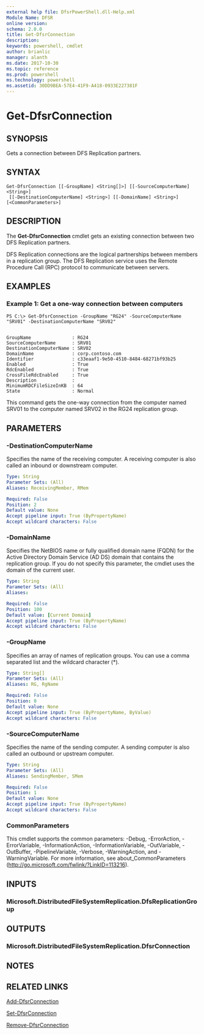 ```yaml
---
external help file: DfsrPowerShell.dll-Help.xml
Module Name: DFSR
online version: 
schema: 2.0.0
title: Get-DfsrConnection
description: 
keywords: powershell, cmdlet
author: brianlic
manager: alanth
ms.date: 2017-10-30
ms.topic: reference
ms.prod: powershell
ms.technology: powershell
ms.assetid: 30DD9BEA-57E4-41F9-A418-0933E227381F
---
```


# Get-DfsrConnection

## SYNOPSIS
Gets a connection between DFS Replication partners.

## SYNTAX

```
Get-DfsrConnection [[-GroupName] <String[]>] [[-SourceComputerName] <String>]
 [[-DestinationComputerName] <String>] [[-DomainName] <String>] [<CommonParameters>]
```

## DESCRIPTION
The **Get-DfsrConnection** cmdlet gets an existing connection between two DFS Replication partners.

DFS Replication connections are the logical partnerships between members in a replication group.
The DFS Replication service uses the Remote Procedure Call (RPC) protocol to communicate between servers.

## EXAMPLES

### Example 1: Get a one-way connection between computers
```
PS C:\> Get-DfsrConnection -GroupName "RG24" -SourceComputerName "SRV01" -DestinationComputerName "SRV02"


GroupName               : RG24
SourceComputerName      : SRV01
DestinationComputerName : SRV02
DomainName              : corp.contoso.com
Identifier              : c33eaaf1-9e50-4510-8484-68271bf93b25
Enabled                 : True
RdcEnabled              : True
CrossFileRdcEnabled     : True
Description             :
MinimumRDCFileSizeInKB  : 64
State                   : Normal
```

This command gets the one-way connection from the computer named SRV01 to the computer named SRV02 in the RG24 replication group.

## PARAMETERS

### -DestinationComputerName
Specifies the name of the receiving computer.
A receiving computer is also called an inbound or downstream computer.

```yaml
Type: String
Parameter Sets: (All)
Aliases: ReceivingMember, RMem

Required: False
Position: 2
Default value: None
Accept pipeline input: True (ByPropertyName)
Accept wildcard characters: False
```

### -DomainName
Specifies the NetBIOS name or fully qualified domain name (FQDN) for the Active Directory Domain Service (AD DS) domain that contains the replication group.
If you do not specify this parameter, the cmdlet uses the domain of the current user.

```yaml
Type: String
Parameter Sets: (All)
Aliases: 

Required: False
Position: 100
Default value: [Current Domain]
Accept pipeline input: True (ByPropertyName)
Accept wildcard characters: False
```

### -GroupName
Specifies an array of names of replication groups.
You can use a comma separated list and the wildcard character (*).

```yaml
Type: String[]
Parameter Sets: (All)
Aliases: RG, RgName

Required: False
Position: 0
Default value: None
Accept pipeline input: True (ByPropertyName, ByValue)
Accept wildcard characters: False
```

### -SourceComputerName
Specifies the name of the sending computer.
A sending computer is also called an outbound or upstream computer.

```yaml
Type: String
Parameter Sets: (All)
Aliases: SendingMember, SMem

Required: False
Position: 1
Default value: None
Accept pipeline input: True (ByPropertyName)
Accept wildcard characters: False
```

### CommonParameters
This cmdlet supports the common parameters: -Debug, -ErrorAction, -ErrorVariable, -InformationAction, -InformationVariable, -OutVariable, -OutBuffer, -PipelineVariable, -Verbose, -WarningAction, and -WarningVariable. For more information, see about_CommonParameters (http://go.microsoft.com/fwlink/?LinkID=113216).

## INPUTS

### Microsoft.DistributedFileSystemReplication.DfsReplicationGroup

## OUTPUTS

### Microsoft.DistributedFileSystemReplication.DfsrConnection

## NOTES

## RELATED LINKS

[Add-DfsrConnection](./Add-DfsrConnection.md)

[Set-DfsrConnection](./Set-DfsrConnection.md)

[Remove-DfsrConnection](./Remove-DfsrConnection.md)

